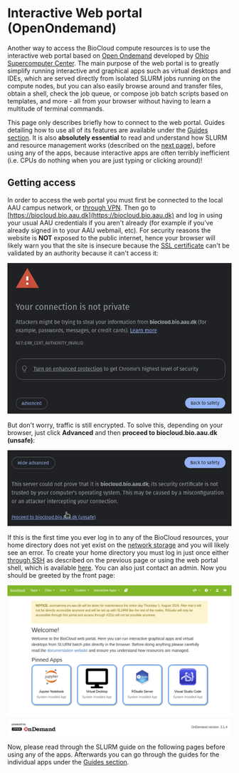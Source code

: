 # Interactive Web portal (OpenOndemand)
Another way to access the BioCloud compute resources is to use the interactive web portal based on [Open Ondemand](https://openondemand.org/) developed by [Ohio Supercomputer Center](https://www.osc.edu/). The main purpose of the web portal is to greatly simplify running interactive and graphical apps such as virtual desktops and IDEs, which are served directly from isolated SLURM jobs running on the compute nodes, but you can also easily browse around and transfer files, obtain a shell, check the job queue, or compose job batch scripts based on templates, and more - all from your browser without having to learn a multitude of terminal commands.

This page only describes briefly how to connect to the web portal. Guides detailing how to use all of its features are available under the [Guides section](../guides/webportal/files.md). It is also **absolutely essential** to read and understand how SLURM and resource management works (described on the [next page]()), before using any of the apps, because interactive apps are often terribly inefficient (i.e. CPUs do nothing when you are just typing or clicking around)!

## Getting access
In order to access the web portal you must first be connected to the local AAU campus network, or [through VPN](ssh.md#vpn). Then go to [https://biocloud.bio.aau.dk](https://biocloud.bio.aau.dk) and log in using your usual AAU credentials if you aren't already (for example if you've already signed in to your AAU webmail, etc). For security reasons the website is **NOT** exposed to the public internet, hence your browser will likely warn you that the site is insecure because the [SSL certificate](https://www.cloudflare.com/learning/ssl/what-is-an-ssl-certificate/) can't be validated by an authority because it can't access it:

![web portal not secure](img/notsecure.png)

But don't worry, traffic is still encrypted. To solve this, depending on your browser, just click **Advanced** and then **proceed to biocloud.bio.aau.dk (unsafe)**:

![web portal not secure advanced](img/notsecure_proceed.png)

If this is the first time you ever log in to any of the BioCloud resources, your home directory does not yet exist on the [network storage](../storage.md) and you will likely see an error. To create your home directory you must log in just once either [through SSH](ssh.md) as described on the previous page or using the web portal shell, which is available [here](https://biocloud.bio.aau.dk/pun/sys/shell). You can also just contact an admin. Now you should be greeted by the front page:

![web portal front page](img/frontpage.png)

Now, please read through the SLURM guide on the following pages before using any of the apps. Afterwards you can go through the guides for the individual apps under the [Guides section](../guides/webportal/files.md).